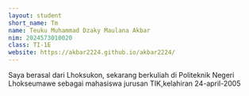 ```yaml
---
layout: student
short_name: Tm
name: Teuku Muhammad Dzaky Maulana Akbar
nim: 2024573010020
class: TI-1E
website: https://akbar2224.github.io/akbar2224/
---
```

Saya berasal dari Lhoksukon, sekarang berkuliah di Politeknik Negeri Lhokseumawe sebagai mahasiswa jurusan TIK,kelahiran 24-april-2005
